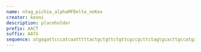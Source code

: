 ```yaml
---
name: ntag_pichia_alphaMFDelta_noKex
creator: keoni
description: placeholder
prefix: AACT
suffix: AATG
sequence: atgagattcccatcaatttttactgctgttctgttcgccgcttctagtgcacttgccatgagatttcctagtattttcactgctgtgctatttgccgctagttccgctctagctgctccagttaatactactactgaagatgaattggagggtgacttcgatgttgctgttctgcctttttccgcttctatcacagccaaggaagaaggtgtatctctagagaagcgtgg
---
```

